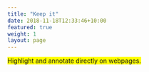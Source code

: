 ```yaml
---
title: "Keep it"
date: 2018-11-18T12:33:46+10:00
featured: true
weight: 1
layout: page
---
```


<span style="background-color:yellow;">Highlight and annotate directly on webpages.</span>



